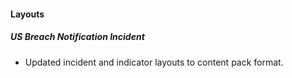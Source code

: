 
#### Layouts
##### US Breach Notification Incident
 - Updated incident and indicator layouts to content pack format.